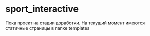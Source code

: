 # sport_interactive
Пока проект на стадии доработки.
На текущий момент имеются статичные страницы в папке templates
